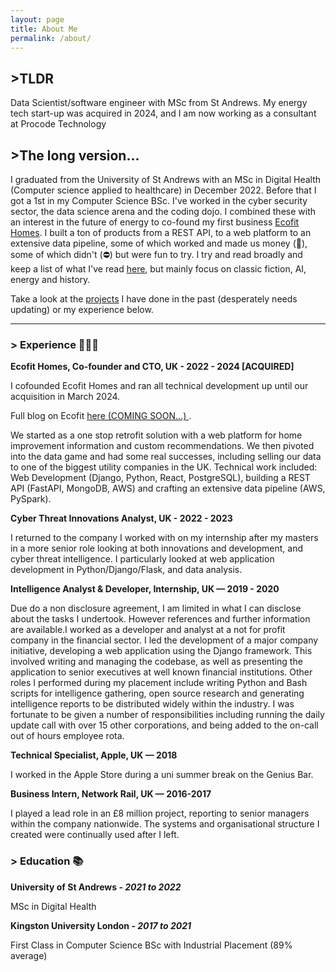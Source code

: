 ```yaml
---
layout: page
title: About Me
permalink: /about/
---
```

## >TLDR

Data Scientist/software engineer with MSc from St Andrews. My energy tech start-up was acquired in 2024, and I am now working as a consultant at Procode Technology

## >The long version...
I graduated from the University of St Andrews with an MSc in Digital Health (Computer science applied to healthcare) in December 2022. Before that I got a 1st in my Computer Science BSc. I've worked in the cyber security sector, the data science arena and the coding dojo. I combined these with an interest in the future of energy to co-found my first business <a href="www.ecofithomes.com">Ecofit Homes</a>. I built a ton of products from a REST API, to a web platform to an extensive data pipeline, some of which worked and made us money (🎉), some of which didn't (⛔️) but were fun to try. I try and read broadly and keep a list of what I've read <a href="/books">here</a>, but mainly focus on classic fiction, AI, energy and history.

Take a look at the <a href="/projects/">projects</a> I have done in the past (desperately needs updating) or my experience below.
 
___

### > Experience 👨🏼‍💻

**Ecofit Homes, Co-founder and CTO, UK - 2022 - 2024 [ACQUIRED]**

I cofounded Ecofit Homes and ran all technical development up until our acquisition in March 2024. 

Full blog on Ecofit <a href=""> here (COMING SOON...) </a>.

We started as a one stop retrofit solution with a web platform for home improvement information and custom recommendations. We then pivoted into the data game and had some real successes, including selling our data to one of the biggest utility companies in the UK. Technical work included: Web Development (Django, Python, React, PostgreSQL), building a REST API (FastAPI, MongoDB, AWS) and crafting an extensive data pipeline (AWS, PySpark).

**Cyber Threat Innovations Analyst, UK - 2022 - 2023**

I returned to the company I worked with on my internship after my masters in a more senior role looking at both innovations and development, and cyber threat intelligence. I particularly looked at web application development in Python/Django/Flask, and data analysis.


**Intelligence Analyst & Developer, Internship, UK — 2019 - 2020**

Due do a non disclosure agreement, I am limited in what I can disclose about the tasks I undertook. However references and
further information are available.I worked as a developer and analyst at a not for profit company in the financial sector. I led the
development of a major company initiative, developing a web application using the Django framework. This involved writing and
managing the codebase, as well as presenting the application to senior executives at well known financial institutions. Other roles I
performed during my placement include writing Python and Bash scripts for intelligence gathering, open source research and
generating intelligence reports to be distributed widely within the industry. I was fortunate to be given a number of responsibilities
including running the daily update call with over 15 other corporations, and being added to the on-call out of hours employee rota.

**Technical Specialist, Apple, UK — 2018**

I worked in the Apple Store during a uni summer break on the Genius Bar.

**Business Intern, Network Rail, UK — 2016-2017**

I played a lead role in an £8 million project, reporting to senior managers within the company nationwide. The systems and
organisational structure I created were continually used after I left.


### > Education 📚

**University of St Andrews - <i>2021 to 2022</i>**

MSc in Digital Health

**Kingston University London - <i>2017 to 2021</i>**

First Class in Computer Science BSc with Industrial Placement (89% average)
